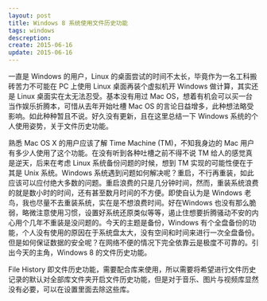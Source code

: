 ```yaml
---
layout: post
title: Windows 8 系统使用文件历史功能
tags: windows
descreption: 
create: 2015-06-16
update: 2015-06-16
---
```


一直是 Windows 的用户，Linux 的桌面尝试的时间不太长，毕竟作为一名工科搬砖苦力不可能在 PC 上使用 Linux 桌面再装个虚拟机开 Windows 做计算，其实还是 Linux 桌面实在太无法忍受。基本没有用过 Mac OS，想着有机会可以买一台当作娱乐折腾本，可惜从去年开始吐槽 Mac OS 的言论日益增多，此种想法略受影响。如此种种暂且不说。好久没有更新，且在这里总结一下 Windows 系统的个人使用姿势，关于文件历史功能。

熟悉 Mac OS X 的用户应该了解 Time Machine (TM)，不知我身边的 Mac 用户有多少人使用了这个功能。在没有听到各种吐槽之前不得不说 TM 给人的感觉真是逆天，后来在考虑 Linux 系统备份问题的时候，想到 TM 实现的可能性便在于其是 Unix 系统。Windows 系统遇到问题如何解决呢？重启，不行再重装，如此应该可以应付绝大多数的问题。重启浪费的只是几分钟时间，然而，重装系统浪费的就是数小时的时间，还有甚至数月时间的不方便。即使自认为是 Windows 老鸟，我也尽量不去重装系统，实在是不想浪费时间。好在Windows 也没有那么脆弱，略微注意使用习惯，设置好系统还原类似等等，遏止住想要折腾骚动不安的内心用个几年不重装是没问题的。今天的主题是备份，Windows 有个全盘备份的功能，个人没有使用的原因在于系统盘太大，没有空间和时间来进行一次全盘备份。但是如何保证数据的安全呢？在网络不便的情况下完全依靠云是极度不可靠的。引出今天的主角，Windows 8 的文件历史功能。

File History 即文件历史功能，需要配合库来使用，所以需要将希望进行文件历史记录的默认对全部库文件夹开启文件历史功能，但是对于音乐、图片与视频库显然没有必要，可以在设置里面去除这些库。
